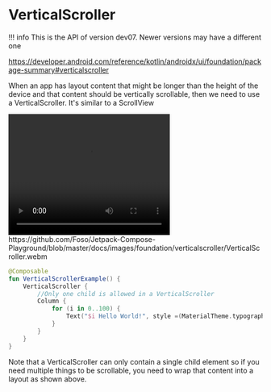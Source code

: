 # VerticalScroller

!!! info
    This is the API of version dev07. Newer versions may have a different one

https://developer.android.com/reference/kotlin/androidx/ui/foundation/package-summary#verticalscroller

When an app has layout content that might be longer than the height of the device and that content should be vertically scrollable, then we need to use a VerticalScroller. It's similar to a ScrollView

<video width="320" height="240" controls>
  <source src="../../images/foundation/verticalscroller/VerticalScroller.webm" type="video/webm">
Your browser does not support the video tag.
</video>
https://github.com/Foso/Jetpack-Compose-Playground/blob/master/docs/images/foundation/verticalscroller/VerticalScroller.webm

```kotlin
@Composable
fun VerticalScrollerExample() {
    VerticalScroller {
        //Only one child is allowed in a VerticalScroller
        Column {
            for (i in 0..100) {
                Text("$i Hello World!", style =(MaterialTheme.typography()).body1)
            }
        }
    }
}
```

Note that a VerticalScroller can only contain a single child element so if you need multiple things to be scrollable, you need to wrap that content into a layout as shown above.